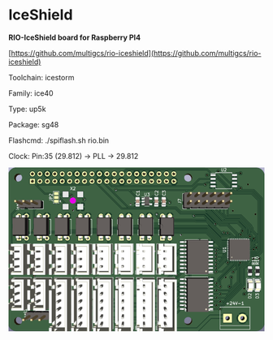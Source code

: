 # IceShield
**RIO-IceShield board for Raspberry PI4**

[https://github.com/multigcs/rio-iceshield](https://github.com/multigcs/rio-iceshield)

Toolchain: icestorm

Family: ice40

Type: up5k

Package: sg48

Flashcmd: ./spiflash.sh rio.bin

Clock: Pin:35 (29.812) -> PLL -> 29.812

![board.png](board.png)

